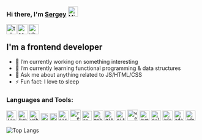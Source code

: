 ### Hi there, I'm <a href='https://kalinss.pw' alt='Kalinss homepage'>Sergey</a> <img width="26px" alt="Hi"  src="https://cdn-icons.flaticon.com/png/512/5129/premium/5129597.png?token=exp=1635269784~hmac=615599f174b978e7aeea86887259ff4f"/>

<a href='https://t.me/kalinss16'><img align='left' width="26px" src="https://cdn.worldvectorlogo.com/logos/telegram-1.svg" alt="telegram"></a>
<a href='mailto:kalinss16@gmail.com'><img align='left' width="26px" src="https://www.svgrepo.com/show/236727/send.svg" alt="send me"></a>
<a href='https://vk.com/hidashko'><img align='left' width="26px" src="https://cdn.worldvectorlogo.com/logos/vk-1.svg" alt="vkotakte"></a>

</br>

## I'm a frontend developer

- 🔭 I’m currently working on something interesting
- 🌱 I’m currently learning functional programming & data structures
- 💬 Ask me about anything related to JS/HTML/CSS
- ⚡ Fun fact: I love to sleep

### Languages and Tools:
<code><img  width="26px" src="https://cdn.worldvectorlogo.com/logos/logo-javascript.svg" alt="javascript"></code>
<code><img  width="26px" src="https://cdn.worldvectorlogo.com/logos/typescript.svg" alt="typescript"></code>
<code><img  width="26px" src="https://cdn.worldvectorlogo.com/logos/webstorm-icon.svg" alt="webstorm"></code>
<code><img  width="19px" src="https://cdn.worldvectorlogo.com/logos/html-1.svg" alt="html"></code>
<code><img  width="19px" src="https://cdn.worldvectorlogo.com/logos/css-3.svg" alt="css"></code>
<code><img  width="26px" src="https://cdn.worldvectorlogo.com/logos/sass-1.svg" alt="sass"></code>
<code><img  width="28px" src="https://cdn.worldvectorlogo.com/logos/react-2.svg" alt="react"></code>
<code><img  width="25px" src="https://cdn.worldvectorlogo.com/logos/redux.svg" alt="redux"></code>
<code><img  width="26px" src="https://cdn.worldvectorlogo.com/logos/mobx.svg" alt="mobx"></code>
<code><img   width="26px" src="https://cdn.worldvectorlogo.com/logos/git-icon.svg" alt="git"></code>
<code><img  width="26px" src="https://cdn.worldvectorlogo.com/logos/github-icon.svg" alt="github"></code>
<code><img  width="28px" src="https://cdn.worldvectorlogo.com/logos/webpack-icon.svg" alt="webpack"></code>
<code><img  width="26px" src="https://cdn.worldvectorlogo.com/logos/pug.svg" alt="pug"></code>
<code><img  width="26px" src="https://cdn.worldvectorlogo.com/logos/gulp-1.svg" alt="gulp"></code>
<code><img  width="26px" src="https://cdn.worldvectorlogo.com/logos/adobe-photoshop-2.svg" alt="adobe photoshop"></code>
<code><img width="26px" src="https://cdn.worldvectorlogo.com/logos/adobe-illustrator-cc-2019.svg" alt="adobe illustrator"></code>
<code><img width="26px" src="https://cdn.worldvectorlogo.com/logos/figma-1.svg" alt="adobe illustrator"></code>

![Top Langs](https://github-readme-stats.vercel.app/api/top-langs/?username=kalinss&layout=compact)
